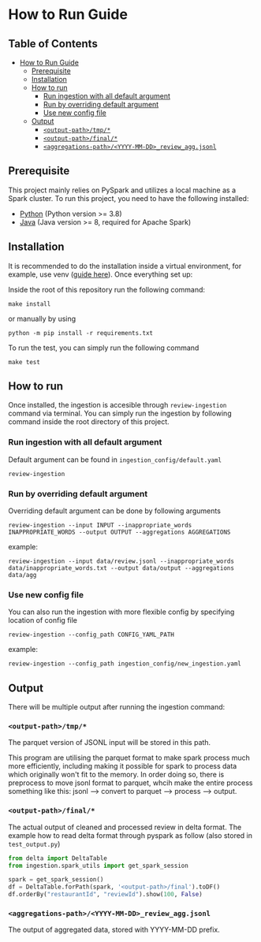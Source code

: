 # How to Run Guide

## Table of Contents

- [How to Run Guide](#how-to-run-guide)
  - [Prerequisite](#prerequisite)
  - [Installation](#installation)
  - [How to run](#how-to-run)
    - [Run ingestion with all default argument](#run-ingestion-with-all-default-argument)
    - [Run by overriding default argument](#run-by-overriding-default-argument)
    - [Use new config file](#use-new-config-file)
  - [Output](#output)
    - [`<output-path>/tmp/*`](#output-pathtmp)
    - [`<output-path>/final/*`](#output-pathfinal)
    - [`<aggregations-path>/<YYYY-MM-DD>_review_agg.jsonl`](#aggregations-pathyyyy-mm-dd_review_aggjsonl)

## Prerequisite
This project mainly relies on PySpark and utilizes a local machine as a Spark cluster. To run this project, you need to have the following installed:

- [Python](https://www.python.org/downloads/) (Python version >= 3.8)
- [Java](https://www.java.com/en/download/) (Java version >= 8, required for Apache Spark)

## Installation
It is recommended to do the installation inside a virtual environment, for example, use venv ([guide here](https://docs.python.org/3/library/venv.html)). Once everything set up:

Inside the root of this repository run the following command:
```
make install
```
or manually by using
```
python -m pip install -r requirements.txt
```

To run the test, you can simply run the following command
```
make test
```

## How to run
Once installed, the ingestion is accesible through `review-ingestion` command via terminal. You can simply run the ingestion by following command inside the root directory of this project.

### Run ingestion with all default argument
Default argument can be found in `ingestion_config/default.yaml`
```
review-ingestion
```

### Run by overriding default argument
Overriding default argument can be done by following arguments
```
review-ingestion --input INPUT --inappropriate_words INAPPROPRIATE_WORDS --output OUTPUT --aggregations AGGREGATIONS
```

example:
```
review-ingestion --input data/review.jsonl --inappropriate_words data/inappropriate_words.txt --output data/output --aggregations data/agg
```

### Use new config file
You can also run the ingestion with more flexible config by specifying location of config file
```
review-ingestion --config_path CONFIG_YAML_PATH
```

example:
```
review-ingestion --config_path ingestion_config/new_ingestion.yaml
```

## Output
There will be multiple output after running the ingestion command:
### `<output-path>/tmp/*`
The parquet version of JSONL input will be stored in this path.

This program are utilising the parquet format to make spark process much more efficiently, including making it possible for spark to process data which originally won't fit to the memory. In order doing so, there is preprocess to move jsonl format to parquet, whcih make the entire process something like this: jsonl --> convert to parquet --> process --> output.

### `<output-path>/final/*`
The actual output of cleaned and processed review in delta format. The example how to read delta format through pyspark as follow (also stored in `test_output.py`)
```python
from delta import DeltaTable
from ingestion.spark_utils import get_spark_session

spark = get_spark_session()
df = DeltaTable.forPath(spark, '<output-path>/final').toDF()
df.orderBy("restaurantId", "reviewId").show(100, False)
```

### `<aggregations-path>/<YYYY-MM-DD>_review_agg.jsonl`
The output of aggregated data, stored with YYYY-MM-DD prefix.
